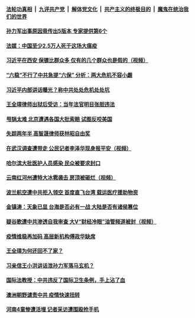 ####  [法轮功真相](../../../../basic/blob/master/README.md?t=04231501) &nbsp;|&nbsp; [九评共产党](../../../../9ping.md/blob/master/README.md?t=04231501) &nbsp;|&nbsp; [解体党文化](../../../../jtdwh.md/blob/master/README.md?t=04231501)  &nbsp;|&nbsp; [共产主义的终极目的](../../../../gczydzjmd.md/blob/master/README.md?t=04231501) &nbsp;|&nbsp; [魔鬼在统治我们的世界](../../../../mgztzwmdsj.md/blob/master/README.md?t=04231501) 

#### [孙力军出事原因竟传出5版本 专家提供第6个](../pages/soh5/370333.md?t=04231501) 
#### [法媒：中国至少2.5万人死于这场大瘟疫](../pages/soh5/370309.md?t=04231501) 
#### [习近平在西安  保镖比群众多  仅有的几个群众也是假的（视频）](../pages/soh5/370282.md?t=04231501) 
#### [ “六稳”不行了中共急提“六保” 分析：两大危机不容小觑](../pages/soh5/370276.md?t=04231501) 
#### [习近平内部讲话曝光？称中共处处危机处处坑](../pages/soh5/370285.md?t=04231501) 
#### [王全璋律师出狱后受访：当年法官明目张胆违法](../pages/soh5/370267.md?t=04231501) 
#### [甩锅太难 北京遭遇各国大批索赔 试图反咬美国](../pages/soh5/370255.md?t=04231501) 
#### [失踪两年半 高智晟律师获林昭自由奖](../pages/soh5/370249.md?t=04231501) 
#### [在武汉调查遭带走 公民记者李泽华现身报平安（视频） ](../pages/soh5/370246.md?t=04231501) 
#### [哈尔滨大批医护人员感染  民众被要求封口](../pages/soh5/370165.md?t=04231501) 
#### [云南红河州遭特大冰雹袭击  房顶被砸烂（视频）](../pages/soh5/370144.md?t=04231501) 
#### [波兰航空遭中共拒入领空 首度直飞台湾 载运医疗援助物资 ](../pages/soh5/370105.md?t=04231501) 
#### [金镇涛：天象已显 台海是否必有一战 大陆是否有诸侯篡位](../pages/soh5/370093.md?t=04231501) 
#### [疑谷歌遭中共渗透自我审查  大V“财经冷眼”油管频道被封（视频）](../pages/soh5/370036.md?t=04231501) 
#### [疫情维稳再加码 高层新机构傅政华缺席](../pages/soh5/370069.md?t=04231501) 
#### [王全璋为何还回不了家？](../pages/soh5/370045.md?t=04231501) 
#### [习亲信王小洪讲话泄孙力军落马玄机？](../pages/soh5/370024.md?t=04231501) 
#### [国际法教授：中共违反了国际卫生条例，手上沾了血](../pages/soh5/370030.md?t=04231501) 
#### [ 澳洲朝野谴责中共  疫情快速扭转](../pages/soh5/370006.md?t=04231501) 
#### [河南4童惨遭活埋 记者采访遭围殴抢手机](../pages/soh5/370003.md?t=04231501) 
